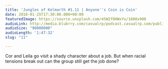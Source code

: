 ```yaml
---
title: 'Jungles of Kelmarth #1.11 | Anyone''s Coin is Coin'
date: 2018-01-25T17:30:00.000+00:00
featuredImage: https://source.unsplash.com/45W2fOHWxYo/1600x900
audioLink: http://media.blubrry.com/casualrp/podcast.casualrp.com/public/EP%20011%20-%20Anyones%20Coin%20is%20Coin.mp3
audioSize: "98000000"
audioLength: '1:47:32'
slug: "11"

---
```

Cor and Leila go visit a shady character about a job. But when racial tensions break out can the group still get the job done?